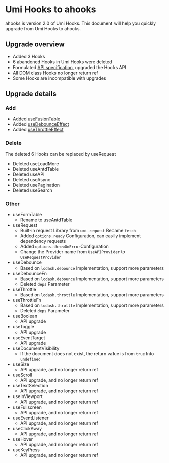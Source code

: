 # Umi Hooks to ahooks

ahooks is version 2.0 of Umi Hooks. This document will help you quickly upgrade from Umi Hooks to ahooks.

## Upgrade overview

- Added 3 Hooks
- 6 abandoned Hooks in Umi Hooks were deleted
- Formulated [API specification](/docs/api), upgraded the Hooks API
- All DOM class Hooks no longer return ref
- Some Hooks are incompatible with upgrades

## Upgrade details

### Add

- Added [useFusionTable](/hooks/table/use-fusion-table)
- Added [useDebounceEffect](/hooks/life-cycle/use-debounce-effect)
- Added [useThrottleEffect](/hooks/life-cycle/use-throttle-effect)

### Delete

The deleted 6 Hooks can be replaced by useRequest

- Deleted useLoadMore
- Deleted useAntdTable
- Deleted useAPI
- Deleted useAsync
- Deleted usePagination
- Deleted useSearch

### Other

- useFormTable
  - Rename to useAntdTable
- useRequest
  - Built-in request Library from `umi-request` Became `fetch`
  - Added `options.ready` Configuration, can easily implement dependency requests
  - Added `options.throwOnError`Configuration
  - Change the Provider name from `UseAPIProvider` to `UseRequestProvider`
- useDebounce
  - Based on `lodash.debounce` Implementation, support more parameters
- useDebounceFn
  - Based on `lodash.debounce` Implementation, support more parameters
  - Deleted `deps` Parameter
- useThrottle
  - Based on `lodash.throttle` Implementation, support more parameters
- useThrottleFn
  - Based on `lodash.throttle` Implementation, support more parameters
  - Deleted `deps` Parameter
- useBoolean
  - API upgrade
- useToggle
  - API upgrade
- useEventTarget
  - API upgrade
- useDocumentVisibility
  - If the document does not exist, the return value is from `true` Into `undefined`
- useSize
  - API upgrade, and no longer return ref
- useScroll
  - API upgrade, and no longer return ref
- useTextSelection
  - API upgrade, and no longer return ref
- useInViewport
  - API upgrade, and no longer return ref
- useFullscreen
  - API upgrade, and no longer return ref
- useEventListener
  - API upgrade, and no longer return ref
- useClickAway
  - API upgrade, and no longer return ref
- useHover
  - API upgrade, and no longer return ref
- useKeyPress
  - API upgrade, and no longer return ref
